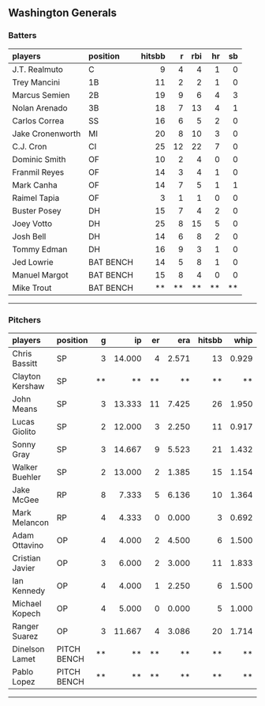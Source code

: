 ## Washington Generals

### Batters

 
|players          |position  | hitsbb|  r| rbi| hr| sb| 
|:----------------|:---------|------:|--:|---:|--:|--:| 
|J.T. Realmuto    |C         |      9|  4|   4|  1|  0| 
|Trey Mancini     |1B        |     11|  2|   2|  1|  0| 
|Marcus Semien    |2B        |     19|  9|   6|  4|  3| 
|Nolan Arenado    |3B        |     18|  7|  13|  4|  1| 
|Carlos Correa    |SS        |     16|  6|   5|  2|  0| 
|Jake Cronenworth |MI        |     20|  8|  10|  3|  0| 
|C.J. Cron        |CI        |     25| 12|  22|  7|  0| 
|Dominic Smith    |OF        |     10|  2|   4|  0|  0| 
|Franmil Reyes    |OF        |     14|  3|   4|  1|  0| 
|Mark Canha       |OF        |     14|  7|   5|  1|  1| 
|Raimel Tapia     |OF        |      3|  1|   1|  0|  0| 
|Buster Posey     |DH        |     15|  7|   4|  2|  0| 
|Joey Votto       |DH        |     25|  8|  15|  5|  0| 
|Josh Bell        |DH        |     14|  6|   8|  2|  0| 
|Tommy Edman      |DH        |     16|  9|   3|  1|  0| 
|Jed Lowrie       |BAT BENCH |     14|  5|   8|  1|  0| 
|Manuel Margot    |BAT BENCH |     15|  8|   4|  0|  0| 
|Mike Trout       |BAT BENCH |     **| **|  **| **| **| 

* * *

### Pitchers

 
|players         |position    |  g|     ip| er|   era| hitsbb|  whip| so|  w| sv| 
|:---------------|:-----------|--:|------:|--:|-----:|------:|-----:|--:|--:|--:| 
|Chris Bassitt   |SP          |  3| 14.000|  4| 2.571|     13| 0.929| 15|  1|  0| 
|Clayton Kershaw |SP          | **|     **| **|    **|     **|    **| **| **| **| 
|John Means      |SP          |  3| 13.333| 11| 7.425|     26| 1.950| 15|  0|  0| 
|Lucas Giolito   |SP          |  2| 12.000|  3| 2.250|     11| 0.917| 16|  1|  0| 
|Sonny Gray      |SP          |  3| 14.667|  9| 5.523|     21| 1.432| 17|  1|  0| 
|Walker Buehler  |SP          |  2| 13.000|  2| 1.385|     15| 1.154| 18|  1|  0| 
|Jake McGee      |RP          |  8|  7.333|  5| 6.136|     10| 1.364|  7|  0|  3| 
|Mark Melancon   |RP          |  4|  4.333|  0| 0.000|      3| 0.692|  7|  0|  2| 
|Adam Ottavino   |OP          |  4|  4.000|  2| 4.500|      6| 1.500|  1|  0|  1| 
|Cristian Javier |OP          |  3|  6.000|  2| 3.000|     11| 1.833|  8|  0|  0| 
|Ian Kennedy     |OP          |  4|  4.000|  1| 2.250|      6| 1.500|  4|  0|  3| 
|Michael Kopech  |OP          |  4|  5.000|  0| 0.000|      5| 1.000|  6|  0|  0| 
|Ranger Suarez   |OP          |  3| 11.667|  4| 3.086|     20| 1.714| 10|  0|  0| 
|Dinelson Lamet  |PITCH BENCH | **|     **| **|    **|     **|    **| **| **| **| 
|Pablo Lopez     |PITCH BENCH | **|     **| **|    **|     **|    **| **| **| **| 


* * *


